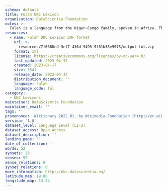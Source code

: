 ```yaml
---
schema: default
title: Fulah UKC Lexicon
organization: DataScientia Foundation
notes: >-
  Fulah is a language from the Niger-Congo family, spoken in Africa. The UKC Lexicon of Fulah is represented as a lexico-semantic network. It consists of words, word senses, synsets, as well as sense-level and synset-level relationships.
resources:
  - name: Fulah UKC Lexicon LMF format
    url: >-
      resources/7f6688ed-3ef7-436d-9495-9f81b38e9975/output-ful.zip
    format: xml
    license: https://creativecommons.org/licenses/by-nc-sa/4.0/
    last_updated: 2023-04-17
    created: 2023-04-17
    size: 3541
    release_date: 2023-04-17
    distribution_document: ''
    language: Fulah
    language_code: ful
category:
  - UKC Lexicons
maintainer: DataScientia Foundation
maintainer_email: ''
tags: ''
provenance: 'Wiktionary 2022.01. by Wikimedia Foundation (http://en.wiktionary.org); CogNet 2.1 by Khuyagbaatar Batsuren, National University of Mongolia (http://cognet.ukc.disi.unitn.it); Princeton WordNet 2.1 by Princeton University (https://wordnet.princeton.edu)'
version: '1.0'
dataset_level: Language Level (L1-2)
dataset_access: Open Access
dataset_description: ''
landing_page: ''
date_of_collection: ''
words: 52
synsets: 26
senses: 52
sense_relations: 0
synset_relations: 0
more_information: http://ukc.datascientia.eu/
latitude_map: 19.06
longitude_map: 13.54
---
```

